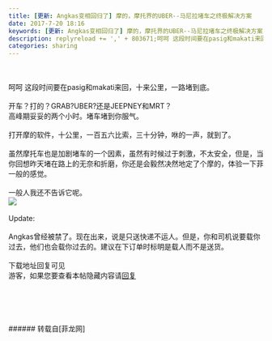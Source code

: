 ```yaml
---
title: [更新: Angkas变相回归了] 摩的，摩托界的UBER--马尼拉堵车之终极解决方案
date: 2017-7-20 18:16
keywords: [更新: Angkas变相回归了] 摩的，摩托界的UBER--马尼拉堵车之终极解决方案
description: replyreload += ',' + 803671;呵呵 这段时间要在pasig和makati来回，十来公里，一路堵到底。开车？打的？GRAB?UBER?还是JEEPNEY和MRT？高峰期妥妥的两个小时。堵车堵到你服气。打开摩的软件，十公里，一百五六比索，三十分钟，咻的一声，就到了。虽然摩托车也是加剧堵车的一个因素，虽然有时候过于刺激，不太安全，但是，当你回想昨天堵在路上的无奈和折磨，你还是会毅然决然地定了个摩的，体验一下菲一般的感觉。一般人我还不告诉它呢。Update: Angkas曾经被禁了。现在出来，说是只送快递不运人。但是，你和司机说要载你过去，他们也会载你过去的。建议在下订单时标明是载人而不是送货。下载地址回复可见游客，如果您要查看本帖隐藏内容请回复
categories: sharing
---
```

<td class="t_f" id="postmessage_803671">

<script type="7a362f599b9c1bbacb9415aa-text/javascript">replyreload += ',' + 803671;</script><br/>
<br/>
呵呵 这段时间要在pasig和makati来回，十来公里，一路堵到底。<br/>
<br/>
开车？打的？GRAB?UBER?还是JEEPNEY和MRT？<br/>
高峰期妥妥的两个小时。堵车堵到你服气。<br/>
<br/>
打开摩的软件，十公里，一百五六比索，三十分钟，咻的一声，就到了。<br/>
<br/>
虽然摩托车也是加剧堵车的一个因素，虽然有时候过于刺激，不太安全，但是，当你回想昨天堵在路上的无奈和折磨，你还是会毅然决然地定了个摩的，体验一下菲一般的感觉。<br/>
<br/>
一般人我还不告诉它呢。<br/>

<img aid="591314" data-cf-modified-7a362f599b9c1bbacb9415aa-="" file="data/attachment/forum/201707/20/190354vf4fqpsnzmcfqmqg.jpg.thumb.jpg" id="aimg_591314" inpost="1" onclick="" onmouseover="" src="http://www.flw.ph/data/attachment/forum/201707/20/190354vf4fqpsnzmcfqmqg.jpg" style="cursor:pointer" zoomfile="data/attachment/forum/201707/20/190354vf4fqpsnzmcfqmqg.jpg"/>


<br/>
<br/>
Update: <br/>
<br/>
Angkas曾经被禁了。现在出来，说是只送快递不运人。但是，你和司机说要载你过去，他们也会载你过去的。建议在下订单时标明是载人而不是送货。<br/>
<br/>
下载地址回复可见<br/>
<div class="locked">游客，如果您要查看本帖隐藏内容请<a data-cf-modified-7a362f599b9c1bbacb9415aa-="" href="forum.php?mod=post&amp;action=reply&amp;fid=47&amp;tid=237915" onclick="if (!window.__cfRLUnblockHandlers) return false; showWindow('reply', this.href)">回复</a></div><br/>
<br/>
<br/>
<br/>
<br/>
</td>
###### 转载自[菲龙网]